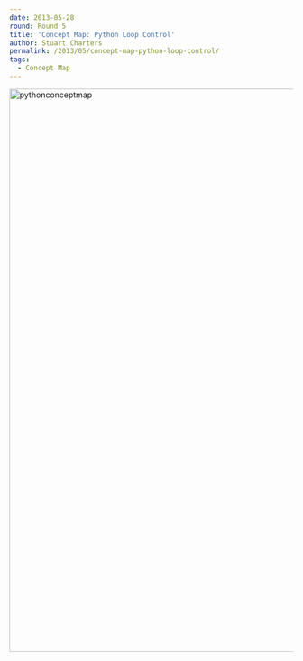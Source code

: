 ```yaml
---
date: 2013-05-28
round: Round 5
title: 'Concept Map: Python Loop Control'
author: Stuart Charters
permalink: /2013/05/concept-map-python-loop-control/
tags:
  - Concept Map
---
```

[<img class="alignnone size-large wp-image-2887" alt="pythonconceptmap" src="http://files.software-carpentry.org/training-course/2013/05/pythonconceptmap-724x1024.jpg" width="707" height="999" />][1]

&nbsp;

 [1]: http://files.software-carpentry.org/training-course/2013/05/pythonconceptmap.jpg
